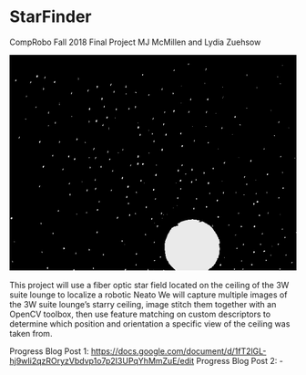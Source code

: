 # StarFinder
CompRobo Fall 2018 Final Project
MJ McMillen and Lydia Zuehsow

![starry_ceiling](longExposure.png)

This project will use a fiber optic star field located on the ceiling of the 3W suite lounge to localize a robotic Neato
We will capture multiple images of the 3W suite lounge’s starry ceiling, image stitch them together with an OpenCV toolbox, then use feature matching on custom descriptors to determine which position and orientation a specific view of the ceiling was taken from.

Progress Blog Post 1: https://docs.google.com/document/d/1fT2lGL-hj9wIi2qzROryzVbdvp1o7p2I3UPqYhMmZuE/edit
Progress Blog Post 2: -
